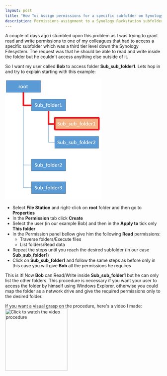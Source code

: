 ```yaml
---
layout: post
title: "How To: Assign permissions for a specific subfolder on Synology NAS"
description: Permissions assignment to a Synology Rackstation subfolder
---
```

A couple of days ago i stumbled upon this problem as I was trying to grant read and write permissions to one of my colleagues that had to access a specific subfolder which was a third tier level down the Synology Filesystem.
The request was that he should be able to read and write inside the folder but he couldn't access anything else outside of it.

So I want my user called **Bob** to access folder **Sub_sub_folder1**. Lets hop in and try to explain starting with this example:

![](/images/dir_tree_example.png)

* Select **File Station** and right-click on **root** folder and then go to **Properties**
* In the **Permission** tab click **Create**
* Select the user (in our example Bob) and then in the **Apply to** tick only **This folder**
* In the Permission panel bellow give him the following **Read** permissions:
	+ Traverse folders/Execute files
	+ List folders/Read data
* Repeat the steps until you reach the desired subfolder (in our case **Sub_sub_folder1**)
* Click on **Sub_sub_folder1** and follow the same steps as before only in this case you will give **Bob** all the permissions he requires

This is it! Now **Bob** can Read/Write inside **Sub_sub_folder1** but he can only list the other folders.
This procedure is necessary if you want your user to access the folder by himself using Windows Explorer, otherwise you could map the folder as a network drive and give the required permissions only to the desired folder.

If you want a visual grasp on the procedure, here's a video I made:
<a href="http://www.youtube.com/watch?v=BysV2Pbz_ps"><img src="http://img.youtube.com/vi/BysV2Pbz_ps/0.jpg" title="Click to watch the video procedure" width="200" height="200"/></a>
